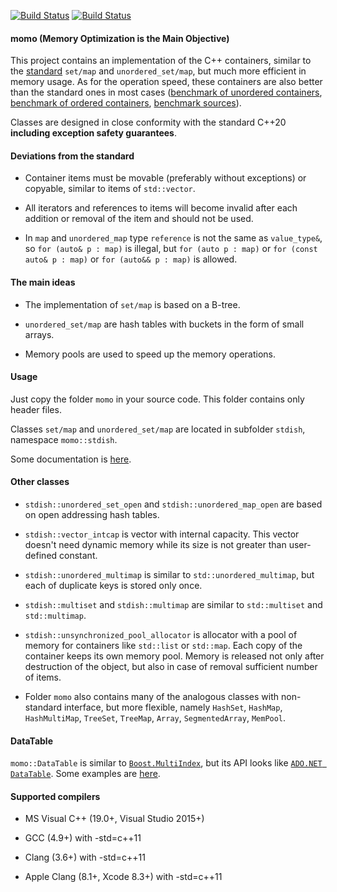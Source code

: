 [![Build Status](https://travis-ci.org/morzhovets/momo.svg?branch=master)](https://travis-ci.org/morzhovets/momo) [![Build Status](https://ci.appveyor.com/api/projects/status/github/morzhovets/momo?branch=master&svg=true)](https://ci.appveyor.com/project/morzhovets/momo/branch/master)

#### momo (Memory Optimization is the Main Objective)

This project contains an implementation of the C++ containers, similar to the [standard](https://en.cppreference.com/w/cpp/container) `set/map` and `unordered_set/map`, but much more efficient in memory usage.
As for the operation speed, these containers are also better than the standard ones in most cases ([benchmark of unordered containers](https://morzhovets.github.io/hash_gcc_ubuntu16), [benchmark of ordered containers](https://morzhovets.github.io/tree_gcc_ubuntu16), [benchmark sources](https://github.com/morzhovets/hash-table-shootout)).

Classes are designed in close conformity with the standard C++20 **including exception safety guarantees**.

#### Deviations from the standard

- Container items must be movable (preferably without exceptions) or copyable, similar to items of `std::vector`.

- All iterators and references to items will become invalid after each addition or removal of the item and should not be used.

- In `map` and `unordered_map` type `reference` is not the same as `value_type&`, so `for (auto& p : map)`
is illegal, but `for (auto p : map)` or `for (const auto& p : map)` or `for (auto&& p : map)` is allowed.

#### The main ideas

- The implementation of `set/map` is based on a B-tree.

- `unordered_set/map` are hash tables with buckets in the form of small arrays.

- Memory pools are used to speed up the memory operations.

#### Usage

Just copy the folder `momo` in your source code. This folder contains only header files.

Classes `set/map` and `unordered_set/map` are located in subfolder `stdish`, namespace `momo::stdish`.

Some documentation is [here](https://morzhovets.github.io/momo).

#### Other classes

- `stdish::unordered_set_open` and `stdish::unordered_map_open` are based on open addressing hash tables.

- `stdish::vector_intcap` is vector with internal capacity. This vector doesn't need dynamic memory while its size is not greater than user-defined constant.

- `stdish::unordered_multimap` is similar to `std::unordered_multimap`, but each of duplicate keys is stored only once.

- `stdish::multiset` and `stdish::multimap` are similar to `std::multiset` and `std::multimap`.

- `stdish::unsynchronized_pool_allocator` is allocator with a pool of memory for containers like `std::list` or `std::map`. Each copy of the container keeps its own memory pool. Memory is released not only after destruction of the object, but also in case of removal sufficient number of items.

- Folder `momo` also contains many of the analogous classes with non-standard interface, but more flexible, namely `HashSet`, `HashMap`, `HashMultiMap`, `TreeSet`, `TreeMap`, `Array`, `SegmentedArray`, `MemPool`.

#### DataTable

`momo::DataTable` is similar to [`Boost.MultiIndex`](https://www.boost.org/doc/libs/1_74_0/libs/multi_index/doc/index.html), but its API looks like [`ADO.NET DataTable`](https://docs.microsoft.com/en-us/dotnet/api/system.data.datatable). Some examples are [here](https://github.com/morzhovets/momo/blob/master/test/tests/SimpleDataSampler.cpp).

#### Supported compilers

- MS Visual C++ (19.0+, Visual Studio 2015+)

- GCC (4.9+) with -std=c++11

- Clang (3.6+) with -std=c++11

- Apple Clang (8.1+, Xcode 8.3+) with -std=c++11

